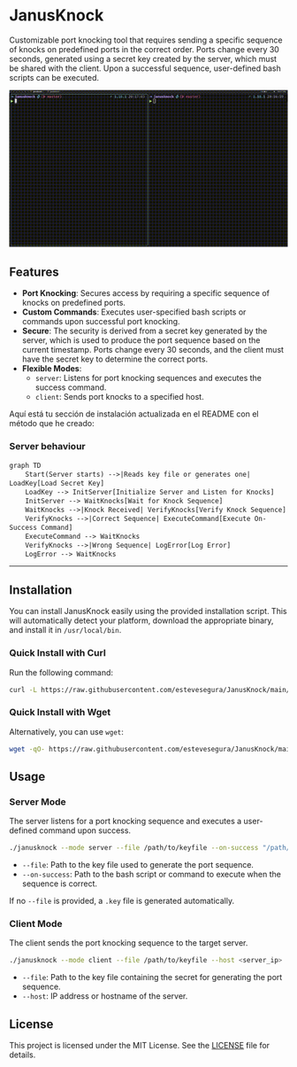 # JanusKnock

Customizable port knocking tool that requires sending a specific sequence of knocks on predefined ports in the correct order. Ports change every 30 seconds, generated using a secret key created by the server, which must be shared with the client. Upon a successful sequence, user-defined bash scripts can be executed.

![Server/Client](./docs/server_client.gif)

## Features

- **Port Knocking**: Secures access by requiring a specific sequence of knocks on predefined ports.
- **Custom Commands**: Executes user-specified bash scripts or commands upon successful port knocking.
- **Secure**: The security is derived from a secret key generated by the server, which is used to produce the port sequence based on the current timestamp. Ports change every 30 seconds, and the client must have the secret key to determine the correct ports.
- **Flexible Modes**:
  - `server`: Listens for port knocking sequences and executes the success command.
  - `client`: Sends port knocks to a specified host.

Aquí está tu sección de instalación actualizada en el README con el método que he creado:

### Server behaviour

```mermaid
graph TD
    Start(Server starts) -->|Reads key file or generates one| LoadKey[Load Secret Key]
    LoadKey --> InitServer[Initialize Server and Listen for Knocks]
    InitServer --> WaitKnocks[Wait for Knock Sequence]
    WaitKnocks -->|Knock Received| VerifyKnocks[Verify Knock Sequence]
    VerifyKnocks -->|Correct Sequence| ExecuteCommand[Execute On-Success Command]
    ExecuteCommand --> WaitKnocks
    VerifyKnocks -->|Wrong Sequence| LogError[Log Error]
    LogError --> WaitKnocks
```

---

## Installation

You can install JanusKnock easily using the provided installation script. This will automatically detect your platform, download the appropriate binary, and install it in `/usr/local/bin`.

### Quick Install with Curl

Run the following command:

```bash
curl -L https://raw.githubusercontent.com/estevesegura/JanusKnock/main/install.sh | bash
```

### Quick Install with Wget

Alternatively, you can use `wget`:

```bash
wget -qO- https://raw.githubusercontent.com/estevesegura/JanusKnock/main/install.sh | bash
```

## Usage

### Server Mode

The server listens for a port knocking sequence and executes a user-defined command upon success.

```bash
./janusknock --mode server --file /path/to/keyfile --on-success "/path/to/success_script.sh"
```

- `--file`: Path to the key file used to generate the port sequence.
- `--on-success`: Path to the bash script or command to execute when the sequence is correct.

If no `--file` is provided, a `.key` file is generated automatically.

### Client Mode

The client sends the port knocking sequence to the target server.

```bash
./janusknock --mode client --file /path/to/keyfile --host <server_ip>
```

- `--file`: Path to the key file containing the secret for generating the port sequence.
- `--host`: IP address or hostname of the server.

## License

This project is licensed under the MIT License. See the [LICENSE](LICENSE) file for details.
